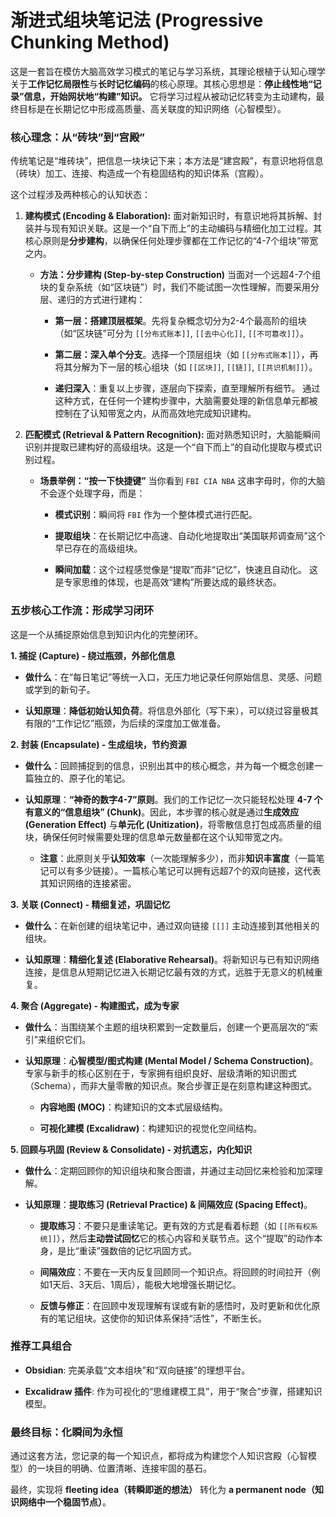 # 渐进式组块笔记法 (Progressive Chunking Method)

这是一套旨在模仿大脑高效学习模式的笔记与学习系统，其理论根植于认知心理学关于**工作记忆局限性**与**长时记忆编码**的核心原理。其核心思想是：**停止线性地“记录”信息，开始网状地“构建”知识。** 它将学习过程从被动记忆转变为主动建构，最终目标是在长期记忆中形成高质量、高关联度的知识网络（心智模型）。

### 核心理念：从“砖块”到“宫殿”

传统笔记是“堆砖块”，把信息一块块记下来；本方法是“建宫殿”，有意识地将信息（砖块）加工、连接、构造成一个有稳固结构的知识体系（宫殿）。

这个过程涉及两种核心的认知状态：

1. **建构模式 (Encoding & Elaboration):** 面对新知识时，有意识地将其拆解、封装并与现有知识关联。这是一个“自下而上”的主动编码与精细化加工过程。其核心原则是**分步建构**，以确保任何处理步骤都在工作记忆的“4-7个组块”带宽之内。
    
    - **方法：分步建构 (Step-by-step Construction)** 当面对一个远超4-7个组块的复杂系统（如“区块链”）时，我们不能试图一次性理解，而要采用分层、递归的方式进行建构：
        
        - **第一层：搭建顶层框架**。先将复杂概念切分为2-4个最高阶的组块（如“区块链”可分为 `[[分布式账本]]`, `[[去中心化]]`, `[[不可篡改]]`）。
            
        - **第二层：深入单个分支**。选择一个顶层组块（如 `[[分布式账本]]`），再将其分解为下一层的核心组块（如 `[[区块]]`, `[[链]]`, `[[共识机制]]`）。
            
        - **递归深入**：重复以上步骤，逐层向下探索，直至理解所有细节。 通过这种方式，在任何一个建构步骤中，大脑需要处理的新信息单元都被控制在了认知带宽之内，从而高效地完成知识建构。
            
2. **匹配模式 (Retrieval & Pattern Recognition):** 面对熟悉知识时，大脑能瞬间识别并提取已建构好的高级组块。这是一个“自下而上”的自动化提取与模式识别过程。
    
    - **场景举例：“按一下快捷键”** 当你看到 `FBI CIA NBA` 这串字母时，你的大脑不会逐个处理字母，而是：
        
        - **模式识别**：瞬间将 `FBI` 作为一个整体模式进行匹配。
            
        - **提取组块**：在长期记忆中高速、自动化地提取出“美国联邦调查局”这个早已存在的高级组块。
            
        - **瞬间加载**：这个过程感觉像是“提取”而非“记忆”，快速且自动化。 这是专家思维的体现，也是高效“建构”所要达成的最终状态。
            

### 五步核心工作流：形成学习闭环

这是一个从捕捉原始信息到知识内化的完整闭环。

**1. 捕捉 (Capture) - 绕过瓶颈，外部化信息**

- **做什么**：在“每日笔记”等统一入口，无压力地记录任何原始信息、灵感、问题或学到的新句子。
    
- **认知原理**：**降低初始认知负荷**。将信息外部化（写下来），可以绕过容量极其有限的“工作记忆”瓶颈，为后续的深度加工做准备。
    

**2. 封装 (Encapsulate) - 生成组块，节约资源**

- **做什么**：回顾捕捉到的信息，识别出其中的核心概念，并为每一个概念创建一篇独立的、原子化的笔记。
    
- **认知原理**：**“神奇的数字4-7”原则**。我们的工作记忆一次只能轻松处理 **4-7 个有意义的“信息组块” (Chunk)**。因此，本步骤的核心就是通过**生成效应 (Generation Effect)** 与**单元化 (Unitization)**，将零散信息打包成高质量的组块，确保任何时候需要处理的信息单元数量都在这个认知带宽之内。
    
    - **注意**：此原则关乎**认知效率**（一次能理解多少），而非**知识丰富度**（一篇笔记可以有多少链接）。一篇核心笔记可以拥有远超7个的双向链接，这代表其知识网络的连接紧密。
        

**3. 关联 (Connect) - 精细复述，巩固记忆**

- **做什么**：在新创建的组块笔记中，通过双向链接 `[[]]` 主动连接到其他相关的组块。
    
- **认知原理**：**精细化复述 (Elaborative Rehearsal)**。将新知识与已有知识网络连接，是信息从短期记忆进入长期记忆最有效的方式，远胜于无意义的机械重复。
    

**4. 聚合 (Aggregate) - 构建图式，成为专家**

- **做什么**：当围绕某个主题的组块积累到一定数量后，创建一个更高层次的“索引”来组织它们。
    
- **认知原理**：**心智模型/图式构建 (Mental Model / Schema Construction)**。专家与新手的核心区别在于，专家拥有组织良好、层级清晰的知识图式（Schema），而非大量零散的知识点。聚合步骤正是在刻意构建这种图式。
    
    - **内容地图 (MOC)**：构建知识的文本式层级结构。
        
    - **可视化建模 (Excalidraw)**：构建知识的视觉化空间结构。
        

**5. 回顾与巩固 (Review & Consolidate) - 对抗遗忘，内化知识**

- **做什么**：定期回顾你的知识组块和聚合图谱，并通过主动回忆来检验和加深理解。
    
- **认知原理**：**提取练习 (Retrieval Practice) & 间隔效应 (Spacing Effect)**。
    
    - **提取练习**：不要只是重读笔记。更有效的方式是看着标题（如 `[[所有权系统]]`），然后**主动尝试回忆**它的核心内容和关联节点。这个“提取”的动作本身，是比“重读”强数倍的记忆巩固方式。
        
    - **间隔效应**：不要在一天内反复回顾同一个知识点。将回顾的时间拉开（例如1天后、3天后、1周后），能极大地增强长期记忆。
        
    - **反馈与修正**：在回顾中发现理解有误或有新的感悟时，及时更新和优化原有的笔记组块。这使你的知识体系保持“活性”，不断生长。
        

### 推荐工具组合

- **Obsidian**: 完美承载“文本组块”和“双向链接”的理想平台。
    
- **Excalidraw 插件**: 作为可视化的“思维建模工具”，用于“聚合”步骤，搭建知识模型。
    

### 最终目标：化瞬间为永恒

通过这套方法，您记录的每一个知识点，都将成为构建您个人知识宫殿（心智模型）的一块目的明确、位置清晰、连接牢固的基石。

最终，实现将 **fleeting idea（转瞬即逝的想法）** 转化为 **a permanent node（知识网络中一个稳固节点）**。